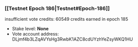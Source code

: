 ### [[Testnet Epoch 186|Testnet#Epoch-186]]
insufficient vote credits: 60549 credits earned in epoch 185
* Stake level: **None**
* Vote account address: DLjmf4b3LZqAVYsHg3RwbK1AZC8cdUYzhYeZsyWKQ1HU